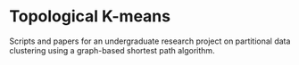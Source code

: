 # Topological K-means
Scripts and papers for an undergraduate research project on partitional data clustering using a graph-based shortest path algorithm.
